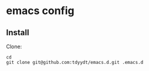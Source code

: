 # emacs config

## Install

Clone:

```
cd
git clone git@github.com:tdyydt/emacs.d.git .emacs.d
```
